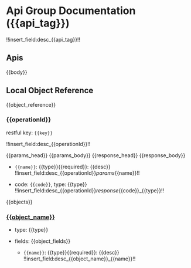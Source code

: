 <!-- group_doc -->
# Api Group Documentation ({{api_tag}})

!!insert_field:desc_{{api_tag}}!!

## Apis

{{body}}
## Local Object Reference

{{object_reference}}
<!-- group_body_doc -->
### {{operationId}}

restful key: `{{key}}`

!!insert_field:desc_{{operationId}}!!

{{params_head}}
{{params_body}}
{{response_head}}
{{response_body}}

<!-- group_params_body_doc -->
+ `{{name}}`: {{type}}{{required}}: {{desc}}
    !!insert_field:desc_{{operationId}}_params_{{name}}!!

<!-- group_response_body_doc -->
+ code: `{{code}}`, type: {{type}}
    !!insert_field:desc_{{operationId}}_response_{{code}}_{{type}}!!

<!-- local_object_reference_doc -->

{{objects}}
<!-- object_doc -->
### [{{object_name}}]({{ref}})

+ type: {{type}}

+ fields:
    {{object_fields}}
    <!-- object_field_doc -->
    + `{{name}}`: {{type}}{{required}}: {{desc}}
        !!insert_field:desc_{{object_name}}_{{name}}!!
